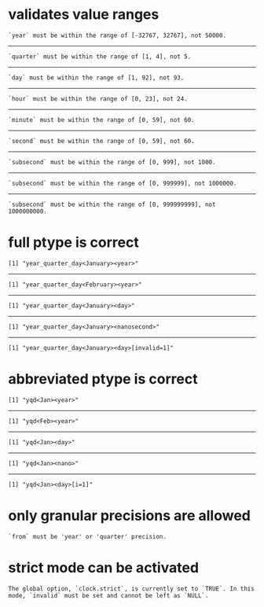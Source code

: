 # validates value ranges

    `year` must be within the range of [-32767, 32767], not 50000.

---

    `quarter` must be within the range of [1, 4], not 5.

---

    `day` must be within the range of [1, 92], not 93.

---

    `hour` must be within the range of [0, 23], not 24.

---

    `minute` must be within the range of [0, 59], not 60.

---

    `second` must be within the range of [0, 59], not 60.

---

    `subsecond` must be within the range of [0, 999], not 1000.

---

    `subsecond` must be within the range of [0, 999999], not 1000000.

---

    `subsecond` must be within the range of [0, 999999999], not 1000000000.

# full ptype is correct

    [1] "year_quarter_day<January><year>"

---

    [1] "year_quarter_day<February><year>"

---

    [1] "year_quarter_day<January><day>"

---

    [1] "year_quarter_day<January><nanosecond>"

---

    [1] "year_quarter_day<January><day>[invalid=1]"

# abbreviated ptype is correct

    [1] "yqd<Jan><year>"

---

    [1] "yqd<Feb><year>"

---

    [1] "yqd<Jan><day>"

---

    [1] "yqd<Jan><nano>"

---

    [1] "yqd<Jan><day>[i=1]"

# only granular precisions are allowed

    `from` must be 'year' or 'quarter' precision.

# strict mode can be activated

    The global option, `clock.strict`, is currently set to `TRUE`. In this mode, `invalid` must be set and cannot be left as `NULL`.

